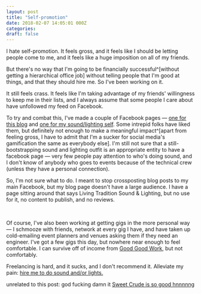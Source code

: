 ```yaml
---
layout: post
title: "Self-promotion"
date: 2018-02-07 14:05:01 000Z
categories:
draft: false
---
```


I hate self-promotion. It feels gross, and it feels like I should be letting people come to me, and it feels like a huge imposition on all of my friends.

But there's no way that I'm going to be financially successful^[without getting a hierarchical office job] without telling people that I'm good at things, and that they should hire me. So I've been working on it.

It still feels crass. It feels like I'm taking advantage of my friends' willingness to keep me in their lists, and I always assume that some people I care about have unfollowed my feed on Facebook.

To try and combat this, I've made a couple of Facebook pages — [one for this blog](https://www.facebook.com/rowanluptonblog/) and [one for my sound/lighting self](https://www.facebook.com/Living-Tradition-Sound-Lighting-148030765914408/). Some intrepid folks have liked them, but definitely not enough to make a meaningful impact^[apart from feeling gross, I have to admit that I'm a sucker for social media's gamification the same as everybody else]. I'm still not sure that a still-bootstrapping sound and lighting outfit is an appropriate entity to have a facebook page — very few people pay attention to who's doing sound, and I don't know of anybody who goes to events because of the technical crew (unless they have a personal connection).

So, I'm not sure what to do. I meant to stop crossposting blog posts to my main Facebook, but my blog page doesn't have a large audience. I have a page sitting around that says Living Tradition Sound & Lighting, but no use for it, no content to publish, and no reviews.

<br />

Of course, I've also been working at getting gigs in the more personal way — I schmooze with friends, network at every gig I have, and have taken up cold-emailing event planners and venues asking them if they need an engineer. I've got a few gigs this day, but nowhere near enough to feel comfortable. I can survive off of income from [Good Good Work](https://goodgoodwork.io), but not comfortably.

Freelancing is hard, and it sucks, and I don't recommend it. Alleviate my pain: [hire me to do sound and/or lights.](http://livingtradition.tech)

unrelated to this post: god fucking damn it [Sweet Crude is so good hnnnnng](https://www.youtube.com/watch?v=SeZF88iEhlA)
